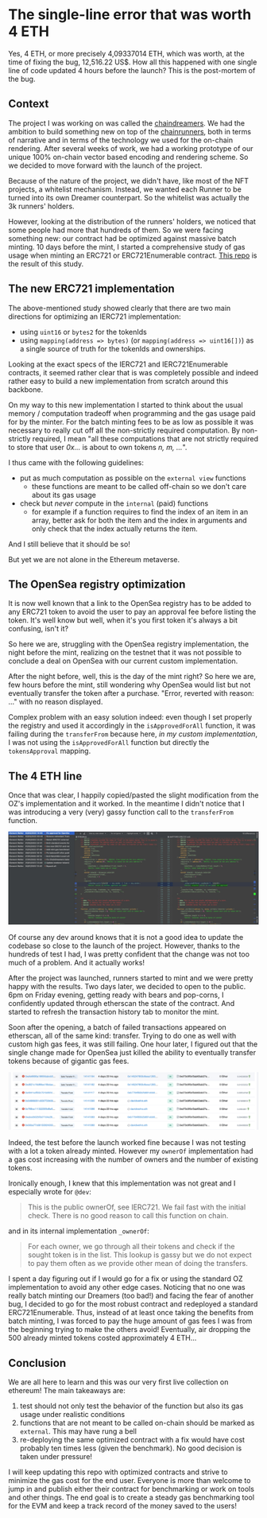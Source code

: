 # The single-line error that was worth 4 ETH

Yes, 4 ETH, or more precisely 4,09337014 ETH, which was worth, at the time of fixing the bug, 12,516.22 US$. How all
this happened with one single line of code updated 4 hours before the launch? This is the post-mortem of the bug.

## Context

The project I was working on was called the [chaindreamers](https://chaindreamers.xyz). We had the ambition to build
something new on top of the [chainrunners](https://chainrunners.xyz), both in terms of narrative and in terms of the
technology we used for the on-chain rendering. After several weeks of work, we had a working prototype of our unique
100% on-chain vector based encoding and rendering scheme. So we decided to move forward with the launch of the project.

Because of the nature of the project, we didn't have, like most of the NFT projects, a whitelist mechanism. Instead, we
wanted each Runner to be turned into its own Dreamer counterpart. So the whitelist was actually the 3k runners' holders.

However, looking at the distribution of the runners' holders, we noticed that some people had more that hundreds of
them. So we were facing something new: our contract had be optimized against massive batch minting. 10 days before the
mint, I started a comprehensive study of gas usage when minting an ERC721 or ERC721Enumerable
contract. [This repo](https://github.com/ClementWalter/gas-benchmark) is the result of this study.

## The new ERC721 implementation

The above-mentioned study showed clearly that there are two main directions for optimizing an IERC721 implementation:

- using `uint16` or `bytes2` for the tokenIds
- using `mapping(address => bytes)` (or `mapping(address => uint16[])`) as a single source of truth for the tokenIds and
  ownerships.

Looking at the exact specs of the IERC721 and IERC721Enumerable contracts, it seemed rather clear that is was completely
possible and indeed rather easy to build a new implementation from scratch around this backbone.

On my way to this new implementation I started to think about the usual memory / computation tradeoff when programming
and the gas usage paid for by the minter. For the batch minting fees to be as low as possible it was necessary to really
cut off all the non-strictly required computation. By non-strictly required, I mean "all these computations that are not
strictly required to store that user _0x..._ is about to own tokens _n, m, ..._".

I thus came with the following guidelines:

- put as much computation as possible on the `external view` functions
    - these functions are meant to be called off-chain so we don't care about its gas usage
- check but _never_ compute in the `internal` (paid) functions
    - for example if a function requires to find the index of an item in an array, better ask for both the item and the
      index in arguments and only check that the index actually returns the item.

And I still believe that it should be so!

But yet we are not alone in the Ethereum metaverse.

## The OpenSea registry optimization

It is now well known that a link to the OpenSea registry has to be added to any ERC721 token to avoid the user to pay an
approval fee before listing the token. It's well know but well, when it's you first token it's always a bit confusing,
isn't it?

So here we are, struggling with the OpenSea registry implementation, the night before the mint, realizing on the testnet
that it was not possible to conclude a deal on OpenSea with our current custom implementation.

After the night before, well, this is the day of the mint right? So here we are, few hours before the mint, still
wondering why OpenSea would list but not eventually transfer the token after a purchase. "Error, reverted with reason:
..."
with no reason displayed.

Complex problem with an easy solution indeed: even though I set properly the registry and used it accordingly in the
`isApprovedForAll` function, it was failing during the `transferFrom` because here, _in my custom implementation_, I was
not using the `isApprovedForAll` function but directly the `tokensApproval` mapping.

## The 4 ETH line

Once that was clear, I happily copied/pasted the slight modification from the OZ's implementation and it worked. In the
meantime I didn't notice that I was introducing a very (very) gassy function call to the `transferFrom` function.

![the 4 eth line change](../figures/the4ethline.png)

Of course any dev around knows that it is not a good idea to update the codebase so close to the launch of the project.
However, thanks to the hundreds of test I had, I was pretty confident that the change was not too much of a problem. And
it actually works!

After the project was launched, runners started to mint and we were pretty happy with the results. Two days later, we
decided to open to the public. 6pm on Friday evening, getting ready with bears and pop-corns, I confidently updated
through etherscan the state of the contract. And started to refresh the transaction history tab to monitor the mint.

Soon after the opening, a batch of failed transactions appeared on etherscan, all of the same kind: transfer. Trying to
do one as well with custom high gas fees, it was still failing. One hour later, I figured out that the single change
made for OpenSea just killed the ability to eventually transfer tokens because of gigantic gas fees.

![the failed transfers](../figures/failed_txs.png)

Indeed, the test before the launch worked fine because I was not testing with a lot a token already minted. However
my `ownerOf` implementation had a gas cost increasing with the number of owners and the number of existing tokens.

Ironically enough, I knew that this implementation was not great and I especially wrote for `@dev`:

> This is the public ownerOf, see IERC721. We fail fast with the initial check. There is no good reason to call this
> function on chain.

and in its internal implementation `_ownerOf`:

> For each owner, we go through all their tokens and check if the sought token is in the list. This lookup is gassy
> but we do not expect to pay them often as we provide other mean of doing the transfers.

I spent a day figuring out if I would go for a fix or using the standard OZ implementation to avoid any other edge
cases. Noticing that no one was really batch minting our Dreamers (too bad!) and facing the fear of another bug, I
decided to go for the most robust contract and redeployed a standard ERC721Enumerable. Thus, instead of at least once
taking the benefits from batch minting, I was forced to pay the huge amount of gas fees I was from the beginning trying
to make the others avoid! Eventually, air dropping the 500 already minted tokens costed approximately 4 ETH...

## Conclusion

We are all here to learn and this was our very first live collection on ethereum!
The main takeaways are:

1. test should not only test the behavior of the function but also its gas usage under realistic conditions
2. functions that are not meant to be called on-chain should be marked as `external`. This may have rung a bell
3. re-deploying the same optimized contract with a fix would have cost probably ten times less (given the benchmark). No
   good decision is taken under pressure!

I will keep updating this repo with optimized contracts and strive to minimize the gas cost for the end user. Everyone
is more than welcome to jump in and publish either their contract for benchmarking or work on tools and other things.
The end goal is to create a steady gas benchmarking tool for the EVM and keep a track record of the money saved to the
users!
